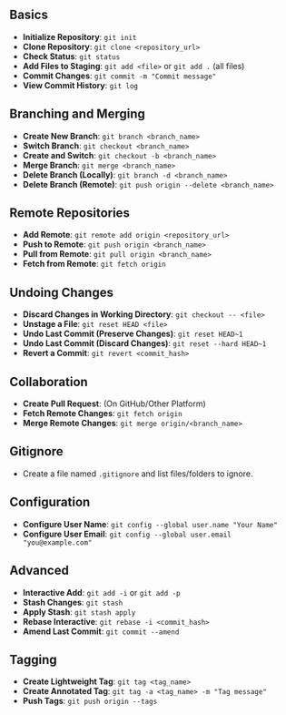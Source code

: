 ## Basics

- **Initialize Repository**: `git init`
- **Clone Repository**: `git clone <repository_url>`
- **Check Status**: `git status`
- **Add Files to Staging**: `git add <file>` or `git add .` (all files)
- **Commit Changes**: `git commit -m "Commit message"`
- **View Commit History**: `git log`

## Branching and Merging

- **Create New Branch**: `git branch <branch_name>`
- **Switch Branch**: `git checkout <branch_name>`
- **Create and Switch**: `git checkout -b <branch_name>`
- **Merge Branch**: `git merge <branch_name>`
- **Delete Branch (Locally)**: `git branch -d <branch_name>`
- **Delete Branch (Remote)**: `git push origin --delete <branch_name>`

## Remote Repositories

- **Add Remote**: `git remote add origin <repository_url>`
- **Push to Remote**: `git push origin <branch_name>`
- **Pull from Remote**: `git pull origin <branch_name>`
- **Fetch from Remote**: `git fetch origin`

## Undoing Changes

- **Discard Changes in Working Directory**: `git checkout -- <file>`
- **Unstage a File**: `git reset HEAD <file>`
- **Undo Last Commit (Preserve Changes)**: `git reset HEAD~1`
- **Undo Last Commit (Discard Changes)**: `git reset --hard HEAD~1`
- **Revert a Commit**: `git revert <commit_hash>`

## Collaboration

- **Create Pull Request**: (On GitHub/Other Platform)
- **Fetch Remote Changes**: `git fetch origin`
- **Merge Remote Changes**: `git merge origin/<branch_name>`

## Gitignore

- Create a file named `.gitignore` and list files/folders to ignore.

## Configuration

- **Configure User Name**: `git config --global user.name "Your Name"`
- **Configure User Email**: `git config --global user.email "you@example.com"`

## Advanced

- **Interactive Add**: `git add -i` or `git add -p`
- **Stash Changes**: `git stash`
- **Apply Stash**: `git stash apply`
- **Rebase Interactive**: `git rebase -i <commit_hash>`
- **Amend Last Commit**: `git commit --amend`

## Tagging

- **Create Lightweight Tag**: `git tag <tag_name>`
- **Create Annotated Tag**: `git tag -a <tag_name> -m "Tag message"`
- **Push Tags**: `git push origin --tags`
